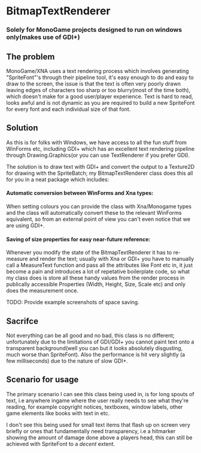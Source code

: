 # BitmapTextRenderer
### Solely for MonoGame projects designed to run on windows only(makes use of GDI+)

## The problem
MonoGame/XNA uses a text rendering process which involves generating "SpriteFont"'s through their pipeline tool, it's easy enough to do and easy to draw to the screen, the issue is that the text is often very poorly drawn leaving edges of characters too sharp or too blurry(most of the time both), which doesn't make for a good user/player experience. Text is hard to read, looks awful and is not dynamic as you are required to build a new SpriteFont for every font and each individual size of that font.

## Solution
As this is for folks with Windows, we have access to all the fun stuff from WinForms etc, including GDI+ which has an excellent text rendering pipeline through Drawing.Graphics(or you can use TextRenderer if you prefer GDI).

The solution is to draw text with GDI+ and convert the output to a Texture2D for drawing with the SpriteBatch; my BitmapTextRenderer class does this all for you in a neat package which includes:

#### Automatic conversion between WinForms and Xna types:
When setting colours you can provide the class with Xna/Monogame types and the class will automatically convert these to the relevant WinForms equivalent, so from an external point of view you can't even notice that we are using GDI+.

#### Saving of size properties for easy near-future reference:
Whenever you modify the state of the BitmapTextRenderer it has to re-measure and render the text; usually with Xna or GDI+ you have to manually call a MeasureText function and pass all the attributes like Font etc in, it just become a pain and introduces a lot of repetative boilerplate code, so what my class does is store all these handy values from the render process in publically accessible Properties (Width, Height, Size, Scale etc) and only does the measurement once.

TODO: Provide example screenshots of space saving.

## Sacrifce
Not everything can be all good and no bad, this class is no different; unfortunately due to the limitations of GDI/GDI+ you cannot paint text onto a transparent background(well you can but it looks absolutely disgusting, much worse than SpriteFont). Also the performance is hit very slightly (a few milliseconds) due to the nature of slow GDI+.

## Scenario for usage
The primary scenario I can see this class being used in, is for long spouts of text, i.e anywhere ingame where the user really needs to see what they're reading, for example copyright notices, textboxes, window labels, other game elements like books with text in etc.

I don't see this being used for small text items that flash up on screen very briefly or ones that fundamentally need transparency, i.e a hitmarker showing the amount of damage done above a players head, this can still be achieved with SpriteFont to a <i>decent</i> extent.
